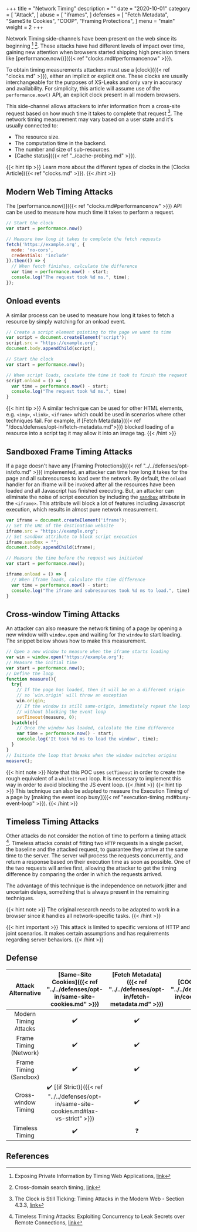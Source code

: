 +++
title = "Network Timing"
description = ""
date = "2020-10-01"
category = [
    "Attack",
]
abuse = [
    "iframes",
]
defenses = [
    "Fetch Metadata",
    "SameSite Cookies",
    "COOP",
    "Framing Protections",
]
menu = "main"
weight = 2
+++

Network Timing side-channels have been present on the web since its beginning [^1] [^4]. These attacks have had different levels of impact over time, gaining new attention when browsers started shipping high precision timers like [performance.now()]({{< ref "clocks.md#performancenow" >}}).

To obtain timing measurements attackers must use a [clock]({{< ref "clocks.md" >}}), either an implicit or explicit one. These clocks are usually interchangeable for the purposes of XS-Leaks and only vary in accuracy and availability. For simplicity, this article will assume use of the `performance.now()` API, an explicit clock present in all modern browsers.

This side-channel allows attackers to infer information from a cross-site request based on how much time it takes to complete that request [^2]. The network timing measurement may vary based on a user state and it's usually connected to:

- The resource size.
- The computation time in the backend.
- The number and size of sub-resources.
- [Cache status]({{< ref "../cache-probing.md" >}}).

{{< hint tip >}}
Learn more about the different types of clocks in the [Clocks Article]({{< ref "clocks.md" >}}).
{{< /hint >}}

## Modern Web Timing Attacks

The [performance.now()]({{< ref "clocks.md#performancenow" >}}) API can be used to measure how much time it takes to perform a request.

```javascript
// Start the clock
var start = performance.now()

// Measure how long it takes to complete the fetch requests
fetch('https://example.org', {
  mode: 'no-cors',
  credentials: 'include'
}).then(() => {
  // When fetch finishes, calculate the difference
  var time = performance.now() - start;
  console.log("The request took %d ms.", time);
});
```

## Onload events

A similar process can be used to measure how long it takes to fetch a resource by simply watching for an onload event.

```javascript
// Create a script element pointing to the page we want to time
var script = document.createElement('script');
script.src = "https://example.org";
document.body.appendChild(script);

// Start the clock
var start = performance.now();

// When script loads, caculate the time it took to finish the request
script.onload = () => {
  var time = performance.now() - start;
  console.log("The request took %d ms.", time)
}
```

{{< hint tip >}}
A similar technique can be used for other HTML elements, e.g. `<img>`, `<link>`, `<iframe>` which could be used in scenarios where other techniques fail. For example, if [Fetch Metadata]({{< ref "/docs/defenses/opt-in/fetch-metadata.md">}}) blocked loading of a resource into a script tag it may allow it into an image tag.
{{< /hint >}}

## Sandboxed Frame Timing Attacks

If a page doesn't have any [Framing Protections]({{< ref "../../defenses/opt-in/xfo.md" >}}) implemented, an attacker can time how long it takes for the page and all subresources to load over the network. By default, the `onload` handler for an iframe will be invoked after all the resources have been loaded and all Javascript has finished executing. But, an attacker can eliminate the noise of script execution by including the [`sandbox`](https://developer.mozilla.org/en-US/docs/Web/HTML/Element/iframe) attribute in the `<iframe>`. This attribute will block a lot of features including Javascript execution, which results in almost pure network measurement.

```javascript
var iframe = document.createElement('iframe');
// Set the URL of the destination website
iframe.src = "https://example.org";
// Set sandbox attribute to block script execution
iframe.sandbox = "";
document.body.appendChild(iframe);

// Measure the time before the request was initiated
var start = performance.now();

iframe.onload = () => {
  // When iframe loads, calculate the time difference
  var time = performance.now() - start;
  console.log("The iframe and subresources took %d ms to load.", time)
}
```

## Cross-window Timing Attacks

An attacker can also measure the network timing of a page by opening a new window with `window.open` and waiting for the `window` to start loading. The snippet below shows how to make this measurement.

```javascript
// Open a new window to measure when the iframe starts loading
var win = window.open('https://example.org');
// Measure the initial time
var start = performance.now();
// Define the loop
function measure(){
  try{
    // If the page has loaded, then it will be on a different origin
    // so `win.origin` will throw an exception
    win.origin;
    // If the window is still same-origin, immediately repeat the loop but
    // without blocking the event loop
    setTimeout(measure, 0);
  }catch(e){
    // Once the window has loaded, calculate the time difference
    var time = performance.now() - start;
    console.log('It took %d ms to load the window', time);
  }
}
// Initiate the loop that breaks when the window switches origins
measure();
```
{{< hint note >}}
Note that this POC uses `setTimeout` in order to create the rough equivalent of a `while(true)` loop. It is necessary to implement this way in order to avoid blocking the JS event loop.
{{< /hint >}}
{{< hint tip >}}
This technique can also be adapted to measure the Execution Timing of a page by [making the event loop busy]({{< ref "execution-timing.md#busy-event-loop" >}}).
{{< /hint >}}

## Timeless Timing Attacks

Other attacks do not consider the notion of time to perform a timing attack [^3]. Timeless attacks consist of fitting two `HTTP` requests in a single packet, the baseline and the attacked request, to guarantee they arrive at the same time to the server. The server *will* process the requests concurrently, and return a response based on their execution time as soon as possible. One of the two requests will arrive first, allowing the attacker to get the timing difference by comparing the order in which the requests arrived.

The advantage of this technique is the independence on network jitter and uncertain delays, something that is always present in the remaining techniques.

{{< hint note >}}
The original research needs to be adapted to work in a browser since it handles all network-specific tasks.
{{< /hint >}}

{{< hint important >}}
This attack is limited to specific versions of HTTP and joint scenarios. It makes certain assumptions and has requirements regarding server behaviors.
{{< /hint >}}

## Defense

| Attack Alternative  | [Same-Site Cookies]({{< ref "../../defenses/opt-in/same-site-cookies.md" >}})  | [Fetch Metadata]({{< ref "../../defenses/opt-in/fetch-metadata.md" >}})  | [COOP]({{< ref "../../defenses/opt-in/coop.md" >}})  |  [Framing Protections]({{< ref "../../defenses/opt-in/xfo.md" >}}) |
|:-------------------:|:------------------:|:---------------:|:-----:|:--------------------:|
| Modern Timing Attacks              |         ✔️         |      ✔️         |  ❌   |          ❌         |
| Frame Timing (Network) |         ✔️       |      ✔️         |  ❌   |          -
| Frame Timing (Sandbox) |         ✔️       |      ✔️         |  ❌   |          -
| Cross-window Timing  |         ✔️  [(if Strict)]({{< ref "../../defenses/opt-in/same-site-cookies.md#lax-vs-strict" >}})      |      ✔️         |  ❌   |          ❌         |
| Timeless Timing  |         ✔️        |      ❓         |  ❌   |          ❌         |

## References

[^1]: Exposing Private Information by Timing Web Applications, [link](https://crypto.stanford.edu/~dabo/papers/webtiming.pdf)
[^2]: The Clock is Still Ticking: Timing Attacks in the Modern Web - Section 4.3.3, [link](https://tom.vg/papers/timing-attacks_ccs2015.pdf)
[^3]: Timeless Timing Attacks: Exploiting Concurrency to Leak Secrets over Remote Connections, [link](https://www.usenix.org/system/files/sec20-van_goethem.pdf)
[^4]: Cross-domain search timing, [link](https://scarybeastsecurity.blogspot.com/2009/12/cross-domain-search-timing.html)
